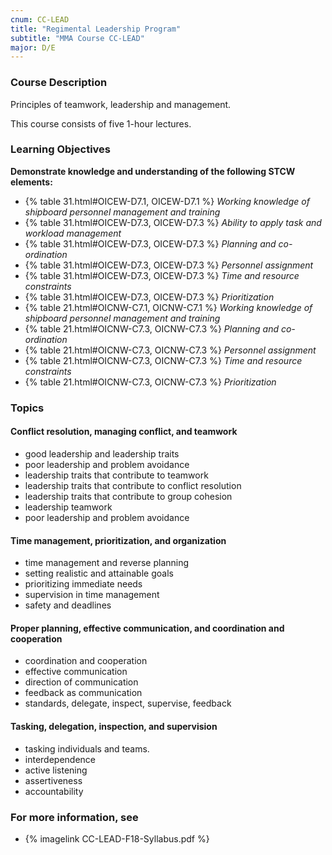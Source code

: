 ```yaml
---
cnum: CC-LEAD
title: "Regimental Leadership Program"
subtitle: "MMA Course CC-LEAD"
major: D/E
---
```


### Course Description

Principles of teamwork, leadership and management.

This course consists of five 1-hour lectures.


### Learning Objectives

**Demonstrate knowledge and understanding of the following STCW elements:**

* {% table 31.html#OICEW-D7.1, OICEW-D7.1 %} *Working knowledge of shipboard personnel management and training*
* {% table 31.html#OICEW-D7.3, OICEW-D7.3 %} *Ability to apply task and workload management*
* {% table 31.html#OICEW-D7.3, OICEW-D7.3 %} *Planning and co-ordination*
* {% table 31.html#OICEW-D7.3, OICEW-D7.3 %} *Personnel assignment*
* {% table 31.html#OICEW-D7.3, OICEW-D7.3 %} *Time and resource constraints*
* {% table 31.html#OICEW-D7.3, OICEW-D7.3 %} *Prioritization*
* {% table 21.html#OICNW-C7.1, OICNW-C7.1 %} *Working knowledge of shipboard personnel management and training*
* {% table 21.html#OICNW-C7.3, OICNW-C7.3 %} *Planning and co-ordination*
* {% table 21.html#OICNW-C7.3, OICNW-C7.3 %} *Personnel assignment*
* {% table 21.html#OICNW-C7.3, OICNW-C7.3 %} *Time and resource constraints*
* {% table 21.html#OICNW-C7.3, OICNW-C7.3 %} *Prioritization*


### Topics

#### Conflict resolution, managing conflict, and teamwork

* good leadership and leadership traits
* poor leadership and problem avoidance
* leadership traits that contribute to teamwork
* leadership traits that contribute to conflict resolution
* leadership traits that contribute to group cohesion
* leadership teamwork
* poor leadership and problem avoidance

#### Time management, prioritization, and organization

* time management and reverse planning
* setting realistic and attainable goals
* prioritizing immediate needs
* supervision in time management
* safety and deadlines 

#### Proper planning, effective communication, and coordination and cooperation

* coordination and cooperation
* effective communication 
* direction of communication
* feedback as communication
* standards, delegate, inspect, supervise, feedback


#### Tasking, delegation, inspection, and supervision

* tasking individuals and teams.
* interdependence 
* active listening
* assertiveness
* accountability 



### For more information, see 

* {% imagelink CC-LEAD-F18-Syllabus.pdf %} 



